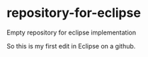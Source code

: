 # repository-for-eclipse
Empty repository for eclipse implementation

So this is my first edit in Eclipse on a github.
